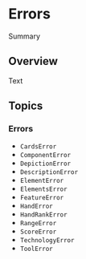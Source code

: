 # Errors

<!--@START_MENU_TOKEN@-->Summary<!--@END_MENU_TOKEN@-->

## Overview

<!--@START_MENU_TOKEN@-->Text<!--@END_MENU_TOKEN@-->

## Topics

### Errors

- ``CardsError``
- ``ComponentError``
- ``DepictionError``
- ``DescriptionError``
- ``ElementError``
- ``ElementsError``
- ``FeatureError``
- ``HandError``
- ``HandRankError``
- ``RangeError``
- ``ScoreError``
- ``TechnologyError``
- ``ToolError``
